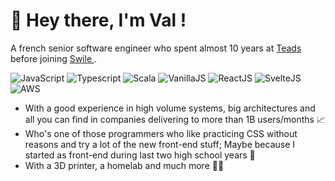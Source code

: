 # 👋 Hey there, I'm Val !
A french senior software engineer who spent almost 10 years at <a href="http://teads.com">Teads</a> before joining <a href="https://swile.co">Swile </a>.

![JavaScript](https://img.shields.io/badge/Code-JavaScript-informational?style=flat&logo=javascript&color=F7DF1E)
![Typescript](https://img.shields.io/badge/Code-Typescript-informational?style=flat&logo=typescript&color=3178C6)
![Scala](https://img.shields.io/badge/code-Scala-blue?logo=scala&color=FF0000)
![VanillaJS](https://img.shields.io/badge/Framework-Vanilla.js<3-informational?style=flat&logo=vanilla&color=000000)
![ReactJS](https://img.shields.io/badge/Framework-React.js-informational?style=flat&logo=react&color=000000)
![SvelteJS](https://img.shields.io/badge/Framework-Svelte.js-informational?style=flat&logo=svelte&color=000000)
![AWS](https://img.shields.io/badge/Cloud-AWS-informational?style=flat&logo=amazon-aws&color=232F3E)

- With a good experience in high volume systems, big architectures and all you can find in companies delivering to more than 1B users/months 📈
- Who's one of those programmers who like practicing CSS without reasons and try a lot of the new front-end stuff; Maybe because I started as front-end during last two high school years 🫶
- With a 3D printer, a homelab and much more 🤷‍♂️
